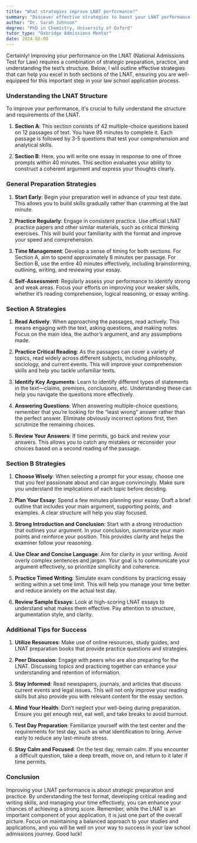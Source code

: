 ```yaml
---
title: "What strategies improve LNAT performance?"
summary: "Discover effective strategies to boost your LNAT performance with targeted preparation, practice, and understanding the test's structure."
author: "Dr. Sarah Johnson"
degree: "PhD in Chemistry, University of Oxford"
tutor_type: "Oxbridge Admissions Mentor"
date: 2024-02-08
---
```


Certainly! Improving your performance on the LNAT (National Admissions Test for Law) requires a combination of strategic preparation, practice, and understanding the test’s structure. Below, I will outline effective strategies that can help you excel in both sections of the LNAT, ensuring you are well-equipped for this important step in your law school application process.

### Understanding the LNAT Structure

To improve your performance, it's crucial to fully understand the structure and requirements of the LNAT.

1. **Section A**: This section consists of 42 multiple-choice questions based on 12 passages of text. You have 95 minutes to complete it. Each passage is followed by 3-5 questions that test your comprehension and analytical skills.
  
2. **Section B**: Here, you will write one essay in response to one of three prompts within 40 minutes. This section evaluates your ability to construct a coherent argument and express your thoughts clearly.

### General Preparation Strategies

1. **Start Early**: Begin your preparation well in advance of your test date. This allows you to build skills gradually rather than cramming at the last minute.

2. **Practice Regularly**: Engage in consistent practice. Use official LNAT practice papers and other similar materials, such as critical thinking exercises. This will build your familiarity with the format and improve your speed and comprehension.

3. **Time Management**: Develop a sense of timing for both sections. For Section A, aim to spend approximately 8 minutes per passage. For Section B, use the entire 40 minutes effectively, including brainstorming, outlining, writing, and reviewing your essay.

4. **Self-Assessment**: Regularly assess your performance to identify strong and weak areas. Focus your efforts on improving your weaker skills, whether it’s reading comprehension, logical reasoning, or essay writing.

### Section A Strategies

1. **Read Actively**: When approaching the passages, read actively. This means engaging with the text, asking questions, and making notes. Focus on the main idea, the author’s argument, and any assumptions made.

2. **Practice Critical Reading**: As the passages can cover a variety of topics, read widely across different subjects, including philosophy, sociology, and current events. This will improve your comprehension skills and help you tackle unfamiliar texts.

3. **Identify Key Arguments**: Learn to identify different types of statements in the text—claims, premises, conclusions, etc. Understanding these can help you navigate the questions more effectively.

4. **Answering Questions**: When answering multiple-choice questions, remember that you’re looking for the “least wrong” answer rather than the perfect answer. Eliminate obviously incorrect options first, then scrutinize the remaining choices.

5. **Review Your Answers**: If time permits, go back and review your answers. This allows you to catch any mistakes or reconsider your choices based on a second reading of the passage.

### Section B Strategies

1. **Choose Wisely**: When selecting a prompt for your essay, choose one that you feel passionate about and can argue convincingly. Make sure you understand the implications of each topic before deciding.

2. **Plan Your Essay**: Spend a few minutes planning your essay. Draft a brief outline that includes your main argument, supporting points, and examples. A clear structure will help you stay focused.

3. **Strong Introduction and Conclusion**: Start with a strong introduction that outlines your argument. In your conclusion, summarize your main points and reinforce your position. This provides clarity and helps the examiner follow your reasoning.

4. **Use Clear and Concise Language**: Aim for clarity in your writing. Avoid overly complex sentences and jargon. Your goal is to communicate your argument effectively, so prioritize simplicity and coherence.

5. **Practice Timed Writing**: Simulate exam conditions by practicing essay writing within a set time limit. This will help you manage your time better and reduce anxiety on the actual test day.

6. **Review Sample Essays**: Look at high-scoring LNAT essays to understand what makes them effective. Pay attention to structure, argumentation style, and clarity.

### Additional Tips for Success

1. **Utilize Resources**: Make use of online resources, study guides, and LNAT preparation books that provide practice questions and strategies.

2. **Peer Discussion**: Engage with peers who are also preparing for the LNAT. Discussing topics and practicing together can enhance your understanding and retention of information.

3. **Stay Informed**: Read newspapers, journals, and articles that discuss current events and legal issues. This will not only improve your reading skills but also provide you with relevant content for the essay section.

4. **Mind Your Health**: Don’t neglect your well-being during preparation. Ensure you get enough rest, eat well, and take breaks to avoid burnout.

5. **Test Day Preparation**: Familiarize yourself with the test center and the requirements for test day, such as what identification to bring. Arrive early to reduce any last-minute stress.

6. **Stay Calm and Focused**: On the test day, remain calm. If you encounter a difficult question, take a deep breath, move on, and return to it later if time permits.

### Conclusion

Improving your LNAT performance is about strategic preparation and practice. By understanding the test format, developing critical reading and writing skills, and managing your time effectively, you can enhance your chances of achieving a strong score. Remember, while the LNAT is an important component of your application, it is just one part of the overall picture. Focus on maintaining a balanced approach to your studies and applications, and you will be well on your way to success in your law school admissions journey. Good luck!
    